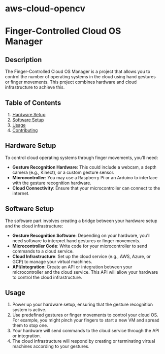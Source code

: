 # aws-cloud-opencv
# Finger-Controlled Cloud OS Manager

## Description

The Finger-Controlled Cloud OS Manager is a project that allows you to control the number of operating systems in the cloud using hand gestures or finger movements. This project combines hardware and cloud infrastructure to achieve this.

## Table of Contents

1. [Hardware Setup](#hardware-setup)
2. [Software Setup](#software-setup)
3. [Usage](#usage)
4. [Contributing](#contributing)

## Hardware Setup

To control cloud operating systems through finger movements, you'll need:

- **Gesture Recognition Hardware**: This could include a webcam, a depth camera (e.g., Kinect), or a custom gesture sensor.
- **Microcontroller**: You may use a Raspberry Pi or an Arduino to interface with the gesture recognition hardware.
- **Cloud Connectivity**: Ensure that your microcontroller can connect to the internet.

## Software Setup

The software part involves creating a bridge between your hardware setup and the cloud infrastructure:

- **Gesture Recognition Software**: Depending on your hardware, you'll need software to interpret hand gestures or finger movements.
- **Microcontroller Code**: Write code for your microcontroller to send commands to a cloud service.
- **Cloud Infrastructure**: Set up the cloud service (e.g., AWS, Azure, or GCP) to manage your virtual machines.
- **API/Integration**: Create an API or integration between your microcontroller and the cloud service. This API will allow your hardware to control the cloud infrastructure.

## Usage

1. Power up your hardware setup, ensuring that the gesture recognition system is active.
2. Use predefined gestures or finger movements to control your cloud OS. For example, you might pinch your fingers to start a new VM and spread them to stop one.
3. Your hardware will send commands to the cloud service through the API or integration.
4. The cloud infrastructure will respond by creating or terminating virtual machines according to your gestures.
